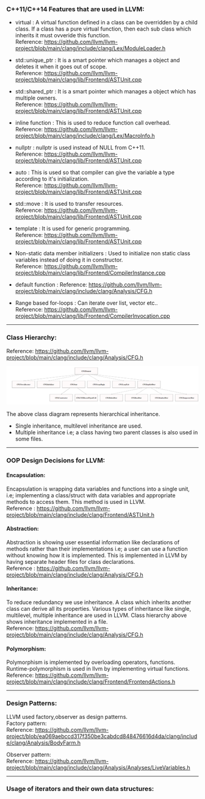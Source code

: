 ### C++11/C++14 Features that are used in LLVM:

* virtual : A virtual function defined in a class can be overridden by a child class. If a class has a pure virtual function, then each sub class which inherits it must ovveride this function.  
Reference: https://github.com/llvm/llvm-project/blob/main/clang/include/clang/Lex/ModuleLoader.h

* std::unique_ptr : It is a smart pointer which manages a object and deletes it when it goes out of scope.  
Reference: https://github.com/llvm/llvm-project/blob/main/clang/lib/Frontend/ASTUnit.cpp

* std::shared_ptr : It is a smart pointer which manages a object which has multiple owners.  
Reference: https://github.com/llvm/llvm-project/blob/main/clang/lib/Frontend/ASTUnit.cpp

* inline function : This is used to reduce function call overhead.  
Reference: https://github.com/llvm/llvm-project/blob/main/clang/include/clang/Lex/MacroInfo.h

* nullptr : nullptr is used instead of NULL from C++11.   
Reference: https://github.com/llvm/llvm-project/blob/main/clang/lib/Frontend/ASTUnit.cpp

* auto : This is used so that compiler can give the variable a type according to it's initialization.    
Reference: https://github.com/llvm/llvm-project/blob/main/clang/lib/Frontend/ASTUnit.cpp

* std::move : It is used to transfer resources.  
Reference: https://github.com/llvm/llvm-project/blob/main/clang/lib/Frontend/ASTUnit.cpp

* template : It is used for generic programming.  
Reference:  https://github.com/llvm/llvm-project/blob/main/clang/lib/Frontend/ASTUnit.cpp

* Non-static data member initializers : Used to initialize non static class variables instead of doing it in constructor.  
Reference: https://github.com/llvm/llvm-project/blob/main/clang/lib/Frontend/CompilerInstance.cpp

* default function : Reference: https://github.com/llvm/llvm-project/blob/main/clang/include/clang/Analysis/CFG.h

* Range based for-loops : Can iterate over list, vector etc..  
Reference: https://github.com/llvm/llvm-project/blob/main/clang/lib/Frontend/CompilerInvocation.cpp

---------------------------------------------------------------------

### Class Hierarchy:

Reference: https://github.com/llvm/llvm-project/blob/main/clang/include/clang/Analysis/CFG.h

![image here](assgn2.PNG)

The above class diagram represents hierarchical inheritance.

* Single inheritance, multilevel inheritance are used.
* Multiple inheritance i.e; a class having two parent classes is also used in some files.

---------------------------------------------------------------------

### OOP Design Decisions for LLVM:

#### Encapsulation:
Encapsulation is wrapping data variables and functions into a single unit, i.e; implementing a class/struct with data variables and appropriate methods to access them. This method is used in LLVM.  
Reference : https://github.com/llvm/llvm-project/blob/main/clang/include/clang/Frontend/ASTUnit.h

#### Abstraction:
Abstraction is showing user essential information like declarations of methods rather than their implementations i.e; a user can use a function without knowing how it is implemented. This is implemented in LLVM by having separate header files for class declarations.  
Reference : https://github.com/llvm/llvm-project/blob/main/clang/include/clang/Analysis/CFG.h


#### Inheritance:
To reduce redundancy we use inheritance. A class which inherits another class can derive all its properties. Various types of inheritance like single, multilevel, multiple inheritance are used in LLVM. Class hierarchy above shows inheritance implemented in a file.  
Reference: https://github.com/llvm/llvm-project/blob/main/clang/include/clang/Analysis/CFG.h


#### Polymorphism:
Polymorphism is implemented by overloading operators, functions. Runtime-polymorphism is used in llvm by implementing virtual functions.   
Reference: https://github.com/llvm/llvm-project/blob/main/clang/include/clang/Frontend/FrontendActions.h

---------------------------------------------------------------------------

### Design Patterns:

LLVM used factory,observer as design patterns.  
Factory pattern:  
Reference: https://github.com/llvm/llvm-project/blob/ea069aebccd317f350be3cabdcd848476616d4da/clang/include/clang/Analysis/BodyFarm.h

Observer pattern:  
Reference: https://github.com/llvm/llvm-project/blob/main/clang/include/clang/Analysis/Analyses/LiveVariables.h

---------------------------------------------------------------------------

### Usage of iterators and their own data structures:
